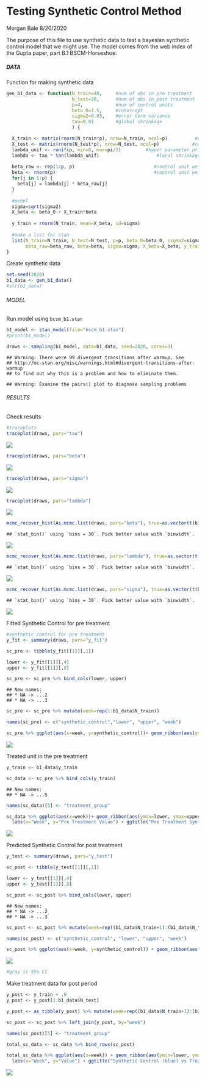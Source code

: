 Testing Synthetic Control Method
================
Morgan Bale
8/20/2020

The purpose of this file to use synthetic data to test a bayesian
synthetic control model that we might use. The model comes from the web
index of the Gupta paper, part B.1 BSCM-Horseshoe.

##### DATA

Function for making synthetic data

``` r
gen_b1_data <- function(N_train=40,     #num of obs in pre treatment
                        N_test=20,      #num of obs in post treatment 
                        p=4,            #num of control units
                        beta_0=1.5,     #intercept
                        sigma2=0.05,    #error term variance 
                        tau=0.01        #global shrinkage 
                        ) {

  X_train <- matrix(rnorm(N_train*p), nrow=N_train, ncol=p)          #control unit matrix in pre treatment
  X_test <- matrix(rnorm(N_test*p), nrow=N_test, ncol=p)            #control unit matrix in post treatment 
  lambda_unif <- runif(p, min=0, max=pi/2)         #hyper parameter prior 
  lambda <- tau * tan(lambda_unif)                     #local shrinkage 
  
  beta_raw <- rep(1/p, p)                             #control unit weights before transformation 
  beta <- rnorm(p)                                    #control unit weights
  for(j in 1:p) {
    beta[j] = lambda[j] * beta_raw[j]
  }
  
  #model 
  sigma=sqrt(sigma2)
  X_beta <- beta_0 + X_train*beta 
  
  y_train = rnorm(N_train, mean=X_beta, sd=sigma)
  
  #make a list for stan
  list(N_train=N_train, N_test=N_test, p=p, beta_0=beta_0, sigma2=sigma2, tau=tau, X_train=X_train, X_test=X_test, lambda=lambda, 
       beta_raw=beta_raw, beta=beta, sigma=sigma, X_beta=X_beta, y_train=y_train)
}
```

Create synthetic data

``` r
set.seed(2020)
b1_data <- gen_b1_data()
#str(b1_data)
```

###### MODEL

Run model using `bcsm_b1.stan`

``` r
b1_model <- stan_model(file="bscm_b1.stan")
#print(b1_model)
```

``` r
draws <- sampling(b1_model, data=b1_data, seed=2020, cores=3)
```

    ## Warning: There were 99 divergent transitions after warmup. See
    ## http://mc-stan.org/misc/warnings.html#divergent-transitions-after-warmup
    ## to find out why this is a problem and how to eliminate them.

    ## Warning: Examine the pairs() plot to diagnose sampling problems

###### RESULTS

Check results

``` r
#traceplots
traceplot(draws, pars="tau")
```

![](testing_bscm_files/figure-gfm/unnamed-chunk-6-1.png)<!-- -->

``` r
traceplot(draws, pars="beta")
```

![](testing_bscm_files/figure-gfm/unnamed-chunk-6-2.png)<!-- -->

``` r
traceplot(draws, pars="sigma")
```

![](testing_bscm_files/figure-gfm/unnamed-chunk-6-3.png)<!-- -->

``` r
traceplot(draws, pars="lambda")
```

![](testing_bscm_files/figure-gfm/unnamed-chunk-6-4.png)<!-- -->

``` r
mcmc_recover_hist(As.mcmc.list(draws, pars="beta"), true=as.vector(t(b1_data$beta)))
```

    ## `stat_bin()` using `bins = 30`. Pick better value with `binwidth`.

![](testing_bscm_files/figure-gfm/unnamed-chunk-7-1.png)<!-- -->

``` r
mcmc_recover_hist(As.mcmc.list(draws, pars="lambda"), true=as.vector(t(b1_data$lambda)))
```

    ## `stat_bin()` using `bins = 30`. Pick better value with `binwidth`.

![](testing_bscm_files/figure-gfm/unnamed-chunk-7-2.png)<!-- -->

``` r
mcmc_recover_hist(As.mcmc.list(draws, pars="sigma"), true=as.vector(t(b1_data$sigma)))
```

    ## `stat_bin()` using `bins = 30`. Pick better value with `binwidth`.

![](testing_bscm_files/figure-gfm/unnamed-chunk-7-3.png)<!-- -->

Fitted Synthetic Control for pre treatment

``` r
#synthetic control for pre treatment
y_fit <- summary(draws, pars="y_fit")

sc_pre <- tibble(y_fit[[1]][,1])

lower <- y_fit[[1]][,4]
upper <- y_fit[[1]][,8]

sc_pre <- sc_pre %>% bind_cols(lower, upper)
```

    ## New names:
    ## * NA -> ...2
    ## * NA -> ...3

``` r
sc_pre <- sc_pre %>% mutate(week=rep(1:b1_data$N_train))

names(sc_pre) <- c("synthetic_control","lower", "upper", "week")

sc_pre %>% ggplot(aes(x=week, y=synthetic_control))+ geom_ribbon(aes(ymin=lower, ymax=upper), fill="gray80") + geom_line() + ggtitle("Synthetic Control in the Pre Treatment") + labs(x="Week", y="Control Observations") 
```

![](testing_bscm_files/figure-gfm/unnamed-chunk-8-1.png)<!-- -->

Treated unit in the pre treatment

``` r
y_train <- b1_data$y_train

sc_data <- sc_pre %>% bind_cols(y_train)
```

    ## New names:
    ## * NA -> ...5

``` r
names(sc_data)[5] <- "treatment_group"

sc_data %>% ggplot(aes(x=week))+ geom_ribbon(aes(ymin=lower, ymax=upper), fill="gray80") + geom_line(aes(y=treatment_group), color="darkred") + geom_line(aes(y=synthetic_control), color="steelblue") + 
  labs(x="Week", y="Pre Treatment Value") + ggtitle("Pre Treatment Synthetic Control (blue) vs Treatment Group (red)") 
```

![](testing_bscm_files/figure-gfm/unnamed-chunk-9-1.png)<!-- -->

Predicted Synthetic Control for post treatment

``` r
y_test <- summary(draws, pars="y_test")

sc_post <- tibble(y_test[[1]][,1])

lower <- y_test[[1]][,4]
upper <- y_test[[1]][,8]

sc_post <- sc_post %>% bind_cols(lower, upper)
```

    ## New names:
    ## * NA -> ...2
    ## * NA -> ...3

``` r
sc_post <- sc_post %>% mutate(week=rep((b1_data$N_train+1):(b1_data$N_train+b1_data$N_test)))

names(sc_post) <- c("synthetic_control", "lower", "upper", "week")

sc_post %>% ggplot(aes(x=week, y=synthetic_control)) + geom_ribbon(aes(ymin=lower, ymax=upper), fill="gray80") + geom_line() + ggtitle("Synthetic Control in the Post Treatment") + labs(x="Week", y="Control Value")
```

![](testing_bscm_files/figure-gfm/unnamed-chunk-10-1.png)<!-- -->

``` r
#gray is 95% CI 
```

Make treatment data for post period

``` r
y_post <- y_train + .8
y_post <- y_post[1:b1_data$N_test]

y_post <- as_tibble(y_post) %>% mutate(week=rep((b1_data$N_train+1):(b1_data$N_train+b1_data$N_test)))

sc_post <- sc_post %>% left_join(y_post, by="week")

names(sc_post)[5] <- "treatment_group"

total_sc_data <- sc_data %>% bind_rows(sc_post)

total_sc_data %>% ggplot(aes(x=week)) + geom_ribbon(aes(ymin=lower, ymax=upper), fill="gray80") + geom_line(aes(y=treatment_group), color="darkred") + geom_line(aes(y=synthetic_control), color="steelblue") +
  labs(x="Week", y="Value") + ggtitle("Synthetic Control (blue) vs Treatment Group (red)") + geom_vline(xintercept=b1_data$N_train) 
```

![](testing_bscm_files/figure-gfm/unnamed-chunk-11-1.png)<!-- -->
